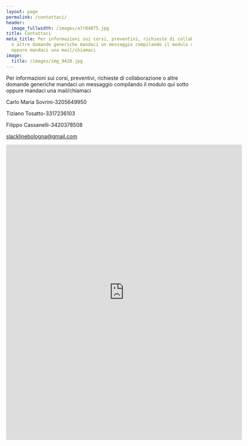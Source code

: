 ```yaml
---
layout: page
permalink: /contattaci/
header:
  image_fullwidth: /images/a7r04875.jpg
title: Contattaci
meta_title: Per informazioni sui corsi, preventivi, richieste di collaborazione
  o altre domande generiche mandaci un messaggio compilando il modulo qui sotto
  oppure mandaci una mail/chiamaci
image:
  title: /images/img_9428.jpg
---
```

Per informazioni sui corsi, preventivi, richieste di collaborazione o altre domande generiche mandaci un messaggio compilando il modulo qui sotto oppure mandaci una mail/chiamaci

Carlo Maria Sovrini-3205649950 

Tiziano Tosatto-3317236103

Filippo Cassanelli-3420378508

slacklinebologna@gmail.com

<iframe src="https://docs.google.com/forms/d/e/1FAIpQLScrPekPsf9jpGZATPL0JpSlHpCgXYWYkyy837i3xZ_38J0o2g/viewform?embedded=true" width="640" height="800" frameborder="0" marginheight="0" marginwidth="0">Caricamento…</iframe>